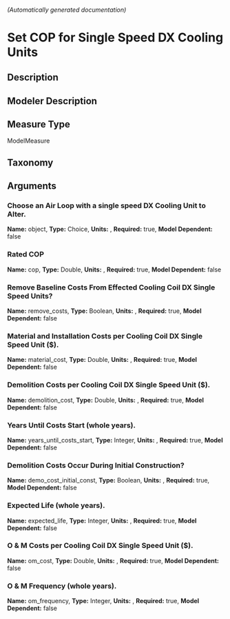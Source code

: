 

###### (Automatically generated documentation)

# Set COP for Single Speed DX Cooling Units

## Description


## Modeler Description


## Measure Type
ModelMeasure

## Taxonomy


## Arguments


### Choose an Air Loop with a single speed DX Cooling Unit to Alter.

**Name:** object,
**Type:** Choice,
**Units:** ,
**Required:** true,
**Model Dependent:** false

### Rated COP

**Name:** cop,
**Type:** Double,
**Units:** ,
**Required:** true,
**Model Dependent:** false

### Remove Baseline Costs From Effected Cooling Coil DX Single Speed Units?

**Name:** remove_costs,
**Type:** Boolean,
**Units:** ,
**Required:** true,
**Model Dependent:** false

### Material and Installation Costs per Cooling Coil DX Single Speed Unit ($).

**Name:** material_cost,
**Type:** Double,
**Units:** ,
**Required:** true,
**Model Dependent:** false

### Demolition Costs per Cooling Coil DX Single Speed Unit ($).

**Name:** demolition_cost,
**Type:** Double,
**Units:** ,
**Required:** true,
**Model Dependent:** false

### Years Until Costs Start (whole years).

**Name:** years_until_costs_start,
**Type:** Integer,
**Units:** ,
**Required:** true,
**Model Dependent:** false

### Demolition Costs Occur During Initial Construction?

**Name:** demo_cost_initial_const,
**Type:** Boolean,
**Units:** ,
**Required:** true,
**Model Dependent:** false

### Expected Life (whole years).

**Name:** expected_life,
**Type:** Integer,
**Units:** ,
**Required:** true,
**Model Dependent:** false

### O & M Costs per Cooling Coil DX Single Speed Unit ($).

**Name:** om_cost,
**Type:** Double,
**Units:** ,
**Required:** true,
**Model Dependent:** false

### O & M Frequency (whole years).

**Name:** om_frequency,
**Type:** Integer,
**Units:** ,
**Required:** true,
**Model Dependent:** false





